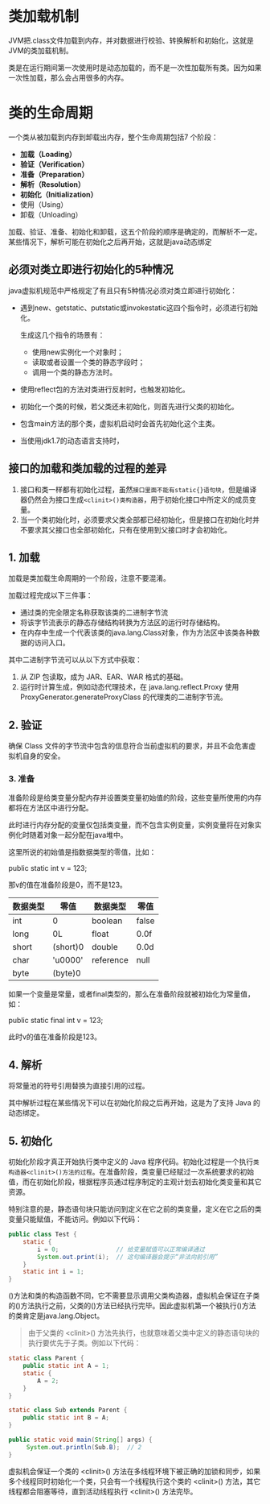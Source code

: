 # 类加载机制

JVM把.class文件加载到内存，并对数据进行校验、转换解析和初始化，这就是JVM的类加载机制。

类是在运行期间第一次使用时是动态加载的，而不是一次性加载所有类。因为如果一次性加载，那么会占用很多的内存。

# 类的生命周期

一个类从被加载到内存到卸载出内存，整个生命周期包括7 个阶段：

-  **加载（Loading）** 
-  **验证（Verification）** 
-  **准备（Preparation）** 
-  **解析（Resolution）** 
-  **初始化（Initialization）** 
- 使用（Using）
- 卸载（Unloading）

加载、验证、准备、初始化和卸载，这五个阶段的顺序是确定的，而解析不一定。某些情况下，解析可能在初始化之后再开始，这就是java动态绑定

## 必须对类立即进行初始化的5种情况

java虚拟机规范中严格规定了有且只有5种情况必须对类立即进行初始化：

* 遇到new、getstatic、putstatic或invokestatic这四个指令时，必须进行初始化。

    生成这几个指令的场景有：

    - 使用new实例化一个对象时；
    - 读取或者设置一个类的静态字段时；
    - 调用一个类的静态方法时。
* 使用reflect包的方法对类进行反射时，也触发初始化。
* 初始化一个类的时候，若父类还未初始化，则首先进行父类的初始化。
* 包含main方法的那个类，虚拟机启动时会首先初始化这个主类。
* 当使用jdk1.7的动态语言支持时，

##  接口的加载和类加载的过程的差异

1. 接口和类一样都有初始化过程，虽然`接口里面不能有static{}语句块`，但是编译器仍然会为接口生成`<clinit>()类构造器`，用于初始化接口中所定义的成员变量。
2. 当一个类初始化时，必须要求父类全部都已经初始化，但是接口在初始化时并不要求其父接口也全部初始化，只有在使用到父接口时才会初始化。

## 1. 加载

加载是类加载生命周期的一个阶段，注意不要混淆。

加载过程完成以下三件事：

- 通过类的完全限定名称获取该类的二进制字节流
- 将该字节流表示的静态存储结构转换为方法区的运行时存储结构。
- 在内存中生成一个代表该类的java.lang.Class对象，作为方法区中该类各种数据的访问入口。

其中二进制字节流可以从以下方式中获取：

1. 从 ZIP 包读取，成为 JAR、EAR、WAR 格式的基础。
2.  运行时计算生成，例如动态代理技术，在 java.lang.reflect.Proxy 使用 ProxyGenerator.generateProxyClass 的代理类的二进制字节流。

## 2. 验证

确保 Class 文件的字节流中包含的信息符合当前虚拟机的要求，并且不会危害虚拟机自身的安全。

### 3. 准备

准备阶段是给类变量分配内存并设置类变量初始值的阶段，这些变量所使用的内存都将在方法区中进行分配。

此时进行内存分配的变量仅包括类变量，而不包含实例变量，实例变量将在对象实例化时随着对象一起分配在java堆中。

这里所说的初始值是指数据类型的零值，比如：

public static int v = 123;

那v的值在准备阶段是0，而不是123。

<table>
<thead><tr>
<th>数据类型</th>
<th>零值</th>
<th>数据类型</th>
<th>零值</th>
</tr></thead>
<tbody>
<tr>
<td>int</td>
<td>0</td>
<td>boolean</td>
<td>false</td>
</tr>
<tr>
<td>long</td>
<td>0L</td>
<td>float</td>
<td>0.0f</td>
</tr>
<tr>
<td>short</td>
<td>(short)0</td>
<td>double</td>
<td>0.0d</td>
</tr>
<tr>
<td>char</td>
<td>'u0000'</td>
<td>reference</td>
<td>null</td>
</tr>
<tr>
<td>byte</td>
<td>(byte)0</td>
<td> </td>
<td> </td>
</tr>
</tbody>
</table>

如果一个变量是常量，或者final类型的，那么在准备阶段就被初始化为常量值，如：

public static final int v = 123;

此时v的值在准备阶段是123。

## 4. 解析

将常量池的符号引用替换为直接引用的过程。

其中解析过程在某些情况下可以在初始化阶段之后再开始，这是为了支持 Java 的动态绑定。

## 5. 初始化

初始化阶段才真正开始执行类中定义的 Java 程序代码。初始化过程是一个执行`类构造器<clinit>()方法的过程`。在准备阶段，类变量已经赋过一次系统要求的初始值，而在初始化阶段，根据程序员通过程序制定的主观计划去初始化类变量和其它资源。

特别注意的是，静态语句块只能访问到定义在它之前的类变量，定义在它之后的类变量只能赋值，不能访问。例如以下代码：

```java
public class Test {
    static {
        i = 0;                // 给变量赋值可以正常编译通过
        System.out.print(i);  // 这句编译器会提示“非法向前引用”
    }
    static int i = 1;
}
```

<clinit>()方法和类的构造函数不同，它不需要显示调用父类构造器，虚拟机会保证在子类的<clinit>()方法执行之前，父类的<clinit>()方法已经执行完毕。因此虚拟机第一个被执行<clinit>()方法的类肯定是java.lang.Object。

>由于父类的 &lt;clinit>() 方法先执行，也就意味着父类中定义的静态语句块的执行要优先于子类。例如以下代码：

```java
static class Parent {
    public static int A = 1;
    static {
        A = 2;
    }
}

static class Sub extends Parent {
    public static int B = A;
}

public static void main(String[] args) {
     System.out.println(Sub.B);  // 2
}
```

虚拟机会保证一个类的 &lt;clinit>() 方法在多线程环境下被正确的加锁和同步，如果多个线程同时初始化一个类，只会有一个线程执行这个类的 &lt;clinit>() 方法，其它线程都会阻塞等待，直到活动线程执行 &lt;clinit>() 方法完毕。
